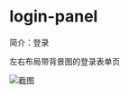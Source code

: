 # login-panel

简介：登录

左右布局带背景图的登录表单页

![截图](https://unpkg.com/@ice/block-login-panel/screenshot.png)
